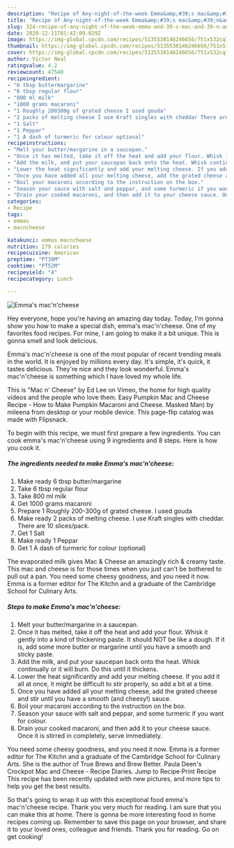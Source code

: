 ```yaml
---
description: "Recipe of Any-night-of-the-week Emma&amp;#39;s mac&amp;#39;n&amp;#39;cheese"
title: "Recipe of Any-night-of-the-week Emma&amp;#39;s mac&amp;#39;n&amp;#39;cheese"
slug: 324-recipe-of-any-night-of-the-week-emma-and-39-s-mac-and-39-n-and-39-cheese
date: 2020-12-11T01:42:09.029Z
image: https://img-global.cpcdn.com/recipes/5135538146246656/751x532cq70/emmas-macncheese-recipe-main-photo.jpg
thumbnail: https://img-global.cpcdn.com/recipes/5135538146246656/751x532cq70/emmas-macncheese-recipe-main-photo.jpg
cover: https://img-global.cpcdn.com/recipes/5135538146246656/751x532cq70/emmas-macncheese-recipe-main-photo.jpg
author: Victor Neal
ratingvalue: 4.2
reviewcount: 47540
recipeingredient:
- "6 tbsp buttermargarine"
- "6 tbsp regular flour"
- "800 ml milk"
- "1000 grams macaroni"
- "1 Roughly 200300g of grated cheese I used gouda"
- "2 packs of melting cheese I use Kraft singles with cheddar There are 10 slicespack"
- "1 Salt"
- "1 Peppar"
- "1 A dash of turmeric for colour optional"
recipeinstructions:
- "Melt your butter/margarine in a saucepan."
- "Once it has melted, take it off the heat and add your flour. Whisk it gently into a kind of thickening paste. It should NOT be like a dough. If it is, add some more butter or margarine until you have a smooth and sticky paste."
- "Add the milk, and put your saucepan back onto the heat. Whisk continually or it will burn. Do this until it thickens."
- "Lower the heat significantly and add your melting cheese. If you add it all at once, it might be difficult to stir properly, so add a bit at a time."
- "Once you have added all your melting cheese, add the grated cheese and stir until you have a smooth (and cheesy!) sauce."
- "Boil your macaroni according to the instruction on the box."
- "Season your sauce with salt and peppar, and some turmeric if you want for colour."
- "Drain your cooked macaroni, and then add it to your cheese sauce. Once it is stirred in completely, serve immediately."
categories:
- Recipe
tags:
- emmas
- macncheese

katakunci: emmas macncheese 
nutrition: 279 calories
recipecuisine: American
preptime: "PT38M"
cooktime: "PT52M"
recipeyield: "4"
recipecategory: Lunch

---
```



![Emma&#39;s mac&#39;n&#39;cheese](https://img-global.cpcdn.com/recipes/5135538146246656/751x532cq70/emmas-macncheese-recipe-main-photo.jpg)

Hey everyone, hope you're having an amazing day today. Today, I'm gonna show you how to make a special dish, emma&#39;s mac&#39;n&#39;cheese. One of my favorites food recipes. For mine, I am going to make it a bit unique. This is gonna smell and look delicious.

Emma&#39;s mac&#39;n&#39;cheese is one of the most popular of recent trending meals in the world. It is enjoyed by millions every day. It's simple, it's quick, it tastes delicious. They're nice and they look wonderful. Emma&#39;s mac&#39;n&#39;cheese is something which I have loved my whole life.

This is &#34;Mac n&#39; Cheese&#34; by Ed Lee on Vimeo, the home for high quality videos and the people who love them. Easy Pumpkin Mac and Cheese Recipe - How to Make Pumpkin Macaroni and Cheese. Masked Man) by mileena from desktop or your mobile device. This page-flip catalog was made with Flipsnack.


To begin with this recipe, we must first prepare a few ingredients. You can cook emma&#39;s mac&#39;n&#39;cheese using 9 ingredients and 8 steps. Here is how you cook it.

<!--inarticleads1-->

##### The ingredients needed to make Emma&#39;s mac&#39;n&#39;cheese:

1. Make ready 6 tbsp butter/margarine
1. Take 6 tbsp regular flour
1. Take 800 ml milk
1. Get 1000 grams macaroni
1. Prepare 1 Roughly 200-300g of grated cheese. I used gouda
1. Make ready 2 packs of melting cheese. I use Kraft singles with cheddar. There are 10 slices/pack.
1. Get 1 Salt
1. Make ready 1 Peppar
1. Get 1 A dash of turmeric for colour (optional)


The evaporated milk gives Mac &amp; Cheese an amazingly rich &amp; creamy taste. This mac and cheese is for those times when you just can&#39;t be bothered to pull out a pan. You need some cheesy goodness, and you need it now. Emma is a former editor for The Kitchn and a graduate of the Cambridge School for Culinary Arts. 

<!--inarticleads2-->

##### Steps to make Emma&#39;s mac&#39;n&#39;cheese:

1. Melt your butter/margarine in a saucepan.
1. Once it has melted, take it off the heat and add your flour. Whisk it gently into a kind of thickening paste. It should NOT be like a dough. If it is, add some more butter or margarine until you have a smooth and sticky paste.
1. Add the milk, and put your saucepan back onto the heat. Whisk continually or it will burn. Do this until it thickens.
1. Lower the heat significantly and add your melting cheese. If you add it all at once, it might be difficult to stir properly, so add a bit at a time.
1. Once you have added all your melting cheese, add the grated cheese and stir until you have a smooth (and cheesy!) sauce.
1. Boil your macaroni according to the instruction on the box.
1. Season your sauce with salt and peppar, and some turmeric if you want for colour.
1. Drain your cooked macaroni, and then add it to your cheese sauce. Once it is stirred in completely, serve immediately.


You need some cheesy goodness, and you need it now. Emma is a former editor for The Kitchn and a graduate of the Cambridge School for Culinary Arts. She is the author of True Brews and Brew Better. Paula Deen&#39;s Crockpot Mac and Cheese - Recipe Diaries. Jump to Recipe·Print Recipe This recipe has been recently updated with new pictures, and more tips to help you get the best results. 

So that's going to wrap it up with this exceptional food emma&#39;s mac&#39;n&#39;cheese recipe. Thank you very much for reading. I am sure that you can make this at home. There is gonna be more interesting food in home recipes coming up. Remember to save this page on your browser, and share it to your loved ones, colleague and friends. Thank you for reading. Go on get cooking!
